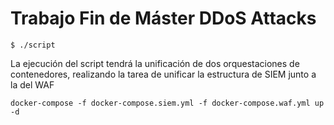# Trabajo Fin de Máster DDoS Attacks
```console
$ ./script
```
La ejecución del script tendrá la unificación de dos orquestaciones de contenedores, realizando la tarea de unificar la estructura de SIEM junto a la del WAF
```
docker-compose -f docker-compose.siem.yml -f docker-compose.waf.yml up -d
```